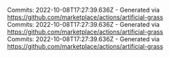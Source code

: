 Commits: 2022-10-08T17:27:39.636Z - Generated via https://github.com/marketplace/actions/artificial-grass
<br>
Commits: 2022-10-08T17:27:39.636Z - Generated via https://github.com/marketplace/actions/artificial-grass
<br>
Commits: 2022-10-08T17:27:39.636Z - Generated via https://github.com/marketplace/actions/artificial-grass
<br>
